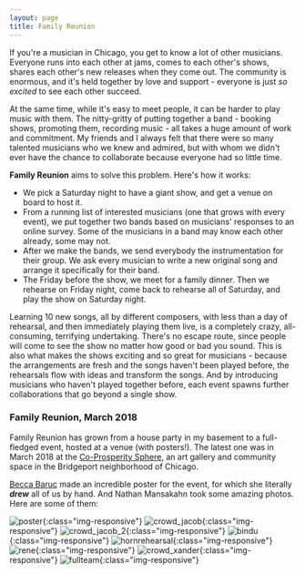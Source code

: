 ```yaml
---
layout: page
title: Family Reunion
---
```


If you're a musician in Chicago, you get to know a lot of other musicians. Everyone runs into each other at jams, comes to each other's shows, shares each other's new releases when they come out. The community is enormous, and it's held together by love and support - everyone is just *so excited* to see each other succeed.

At the same time, while it's easy to meet people, it can be harder to play music with them. The nitty-gritty of putting together a band - booking shows, promoting them, recording music - all takes a huge amount of work and commitment. My friends and I always felt that there were so many talented musicians who we knew and admired, but with whom we didn't ever have the chance to collaborate because everyone had so little time.

**Family Reunion** aims to solve this problem. Here's how it works:
- We pick a Saturday night to have a giant show, and get a venue on board to host it.
- From a running list of interested musicians (one that grows with every event), we put together two bands based on musicians' responses to an online survey. Some of the musicians in a band may know each other already, some may not.
- After we make the bands, we send everybody the instrumentation for their group. We ask every musician to write a new original song and arrange it specifically for their band.
- The Friday before the show, we meet for a family dinner. Then we rehearse on Friday night, come back to rehearse all of Saturday, and play the show on Saturday night.

Learning 10 new songs, all by different composers, with less than a day of rehearsal, and then immediately playing them live, is a completely crazy, all-consuming, terrifying undertaking. There's no escape route, since people will come to see the show no matter how good or bad you sound. This is also what makes the shows exciting and so great for musicians - because the arrangements are fresh and the songs haven't been played before, the rehearsals flow with ideas and transform the songs. And by introducing musicians who haven't played together before, each event spawns further collaborations that go beyond a single show.


### Family Reunion, March 2018
Family Reunion has grown from a house party in my basement to a full-fledged event, hosted at a venue (with posters!). The latest one was in March 2018 at the [Co-Prosperity Sphere](http://www.coprosperity.org/), an art gallery and community space in the Bridgeport neighborhood of Chicago. 

[Becca Baruc](https://www.beccabaruc.com/) made an incredible poster for the event, for which she literally ***drew*** all of us by hand. And Nathan Mansakahn took some amazing photos. Here are some of them:

![poster](https://i.ibb.co/grf33pj/familyreunion2.png){:class="img-responsive"}
![crowd_jacob](https://i.ibb.co/Pwwy2yg/crowd-jacob.jpg){:class="img-responsive"}
![crowd_jacob_2](../assets/images/famreunion/crowd-jacob.JPG){:class="img-responsive"}
![bindu](https://i.ibb.co/Fsg1CKq/bindu-cute.jpg){:class="img-responsive"}
![hornrehearsal](https://i.ibb.co/Qd59pYp/horn-rehearsal.jpg){:class="img-responsive"}
![rene](https://i.ibb.co/1R7LCN7/RENO.jpg){:class="img-responsive"}
![crowd_xander](https://i.ibb.co/5njKDmm/crowd-xander.jpg){:class="img-responsive"}
![fullteam](https://i.ibb.co/HCCJPPP/team.jpg){:class="img-responsive"}